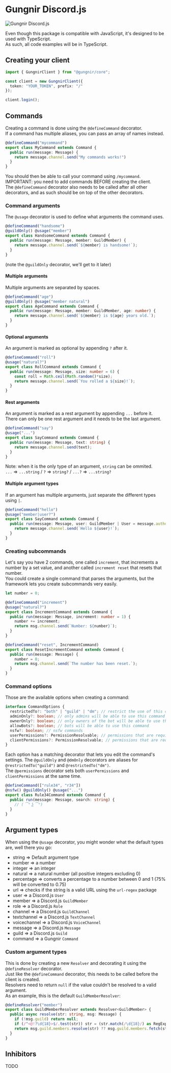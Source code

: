 # Gungnir Discord.js
![Gungnir Discord.js](https://nodei.co/npm/@gungnir/core.png?downloads=true&stars=true)

Even though this package is compatible with JavaScript, it's designed to be used with TypeScript.\
As such, all code examples will be in TypeScript.

## Creating your client
```ts
import { GungnirClient } from "@gungnir/core";

const client = new GungnirClient({
  token: "YOUR_TOKEN", prefix: "/"
});

client.login();
```

## Commands
Creating a command is done using the `@defineCommand` decorator.\
If a command has multiple aliases, you can pass an array of names instead.
```ts
@defineCommand("mycommand")
export class MyCommand extends Command {
  public run(message: Message) {
    return message.channel.send("My commands works!")
  }
}
```

You should then be able to call your command using `/mycommand`.\
IMPORTANT: you need to add commands BEFORE creating the client.\
The `@defineCommand` decorator also needs to be called after all other decorators, and as such should be on top of the other decorators.

### Command arguments
The `@usage` decorator is used to define what arguments the command uses.
```ts
@defineCommand("handsome")
@guildOnly() @usage("member")
export class HandsomeCommand extends Command {
  public run(message: Message, member: GuildMember) {
    return message.channel.send(`${member} is handsome!`);
  }
}
```
(note the `@guildOnly` decorator, we'll get to it later)

#### Multiple arguments
Multiple arguments are separated by spaces.
```ts
@defineCommand("age")
@guildOnly() @usage("member natural")
export class AgeCommand extends Command {
  public run(message: Message, member: GuildMember, age: number) {
    return message.channel.send(`${member} is ${age} years old.`);
  }
}
```

#### Optional arguments
An argument is marked as optional by appending `?` after it.
```ts
@defineCommand("roll")
@usage("natural?")
export class RollCommand extends Command {
  public run(message: Message, size: number = 6) {
    const roll = Math.ceil(Math.random()*size);
    return message.channel.send(`You rolled a ${size}!`);
  }
}
```

#### Rest arguments
An argument is marked as a rest argument by appending `...` before it.\
There can only be one rest argument and it needs to be the last argument.
```ts
@defineCommand("say")
@usage("...")
export class SayCommand extends Command {
  public run(message: Message, text: string) {
    return message.channel.send(text);
  }
}
```
Note: when it is the only type of an argument, `string` can be ommited.\
`...` => `...string` / `?` => `string?` / `...?` => `...string?`

#### Multiple argument types
If an argument has multiple arguments, just separate the different types using `|`.
```ts
@defineCommand("hello")
@usage("member|user?")
export class SayCommand extends Command {
  public run(message: Message, user: GuildMember | User = message.author) {
    return message.channel.send(`Hello ${user}!`);
  }
}
```

### Creating subcommands
Let's say you have 2 commands, one called `increment`, that increments a number by a set value, and another called `increment reset` that resets that number.\
You could create a single command that parses the arguments, but the framework lets you create subcommands very easily.
```ts
let number = 0;

@defineCommand("increment")
@usage("natural?")
export class IncrementCommand extends Command {
  public run(message: Message, increment: number = 1) {
    number += increment;
    return msg.channel.send(`Number: ${number}`);
  }
}

@defineCommand("reset", IncrementCommand)
export class ResetIncrementCommand extends Command {
  public run(message: Message) {
    number = 0;
    return msg.channel.send(`The number has been reset.`);
  }
}
```

### Command options
Those are the available options when creating a command:
```ts
interface CommandOptions {
  restrictedTo?: "both" | "guild" | "dm"; // restrict the use of this command to guilds or dms
  adminOnly?: boolean; // only admins will be able to use this command
  ownerOnly?: boolean; // only owners of the bot will be able to use this command
  allowBots?: boolean; // bots will be able to use this command
  nsfw?: boolean; // nsfw commands
  userPermissions?: PermissionResolvable; // permissions that are required by the user who uses this command
  clientPermissions?: PermissionResolvable; // permissions that are required by the bot
}
```
Each option has a matching decorator that lets you edit the command's settings.
The `@guildOnly` and `@dmOnly` decorators are aliases for `@restrictedTo("guild")` and `@restrictedTo("dm")`.\
The `@permissions` decorator sets both `userPermissions` and `clientPermissions` at the same time.
```ts
@defineCommand(["rule34", "r34"])
@nsfw() @guildOnly() @usage("...")
export class Rule34Command extends Command {
  public run(message: Message, search: string) {
    // ( ͡° ͜ʖ ͡°)
  }
}
```

## Argument types
When using the `@usage` decorator, you might wonder what the default types are, well there you go:
- string => Default argument type
- number => a number
- integer => an integer
- natural => a natural number (all positive integers excluding 0)
- percentage => converts a percentage to a number between 0 and 1 (75% will be converted to 0.75)
- url => checks if the string is a valid URL using the `url-regex` package
- user => a Discord.js `User`
- member => a Discord.js `GuildMember`
- role => a Discord.js `Role`
- channel => a Discord.js `GuildChannel`
- textchannel => a Discord.js `TextChannel`
- voicechannel => a Discord.js `VoiceChannel`
- message => a Discord.js `Message`
- guild => a Discord.js `Guild`
- command => a Gungnir `Command`

### Custom argument types
This is done by creating a new `Resolver` and decorating it using the `@defineResolver` decorator.\
Just like the `@defineCommand` decorator, this needs to be called before the client is created.\
Resolvers need to return `null` if the value couldn't be resolved to a valid argument.\
As an example, this is the default `GuildMemberResolver`:
```ts
@defineResolver("member")
export class GuildMemberResolver extends Resolver<GuildMember> {
  public async resolve(str: string, msg: Message) {
    if (!msg.guild) return null;
    if (/^<@!?\d{18}>$/.test(str)) str = (str.match(/\d{18}/) as RegExpMatchArray)[0];
    return msg.guild.members.resolve(str) ?? msg.guild.members.fetch(str).catch(() => null);
  }
}
```

## Inhibitors
TODO
